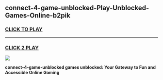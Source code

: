 
## connect-4-game-unblocked-Play-Unblocked-Games-Online-b2pik
<h3>
<a href="https://premium76.site?title=connect-4-game-unblocked&ref=25A">CLICK TO PLAY</a></h3>
<hr>

<h3>
<a href="https://premium76.site?title=connect-4-game-unblocked&ref=25A">CLICK 2 PLAY</a>
  
</h3>

<a href="https://premium76.site?title=connect-4-game-unblocked&ref=25A"><img src="https://clearcache.store/games.png"></a>


**connect-4-game-unblocked games unblocked: Your Gateway to Fun and Accessible Online Gaming**
